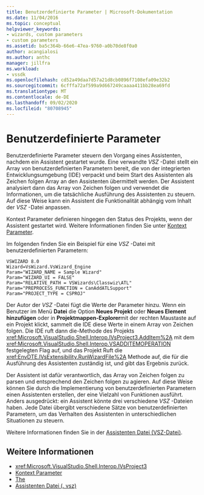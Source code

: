 ```yaml
---
title: Benutzerdefinierte Parameter | Microsoft-Dokumentation
ms.date: 11/04/2016
ms.topic: conceptual
helpviewer_keywords:
- wizards, custom parameters
- custom parameters
ms.assetid: ba5c364b-66e6-47ea-9760-a0b70de8f0a0
author: acangialosi
ms.author: anthc
manager: jillfra
ms.workload:
- vssdk
ms.openlocfilehash: cd52a49daa7d57a21d8cb0896f7108efa09e32b2
ms.sourcegitcommit: 6cfffa72af599a9d667249caaaa411bb28ea69fd
ms.translationtype: MT
ms.contentlocale: de-DE
ms.lasthandoff: 09/02/2020
ms.locfileid: "80708945"
---
```

# <a name="custom-parameters"></a>Benutzerdefinierte Parameter
Benutzerdefinierte Parameter steuern den Vorgang eines Assistenten, nachdem ein Assistent gestartet wurde. Eine verwandte *VSZ* -Datei stellt ein Array von benutzerdefinierten Parametern bereit, die von der integrierten Entwicklungsumgebung (IDE) verpackt und beim Start des Assistenten als Zeichen folgen Array an den Assistenten übermittelt werden. Der Assistent analysiert dann das Array von Zeichen folgen und verwendet die Informationen, um die tatsächliche Ausführung des Assistenten zu steuern. Auf diese Weise kann ein Assistent die Funktionalität abhängig vom Inhalt der *VSZ* -Datei anpassen.

 Kontext Parameter definieren hingegen den Status des Projekts, wenn der Assistent gestartet wird. Weitere Informationen finden Sie unter [Kontext Parameter](../../extensibility/internals/context-parameters.md).

 Im folgenden finden Sie ein Beispiel für eine *VSZ* -Datei mit benutzerdefinierten Parametern:

```
VSWIZARD 8.0
Wizard=VsWizard.VsWizard_Engine
Param="WIZARD_NAME = Sample Wizard"
Param="WIZARD_UI = FALSE"
Param="RELATIVE_PATH = VSWizards\Classwiz\ATL"
Param="PREPROCESS_FUNCTION = CanAddATLSupport"
Param="PROJECT_TYPE = CSPROJ"
```

 Der Autor der *VSZ* -Datei fügt die Werte der Parameter hinzu. Wenn ein Benutzer im Menü **Datei** die Option **Neues Projekt** oder **Neues Element hinzufügen** oder in **Projektmappen-Explorer**mit der rechten Maustaste auf ein Projekt klickt, sammelt die IDE diese Werte in einem Array von Zeichen folgen. Die IDE ruft dann die-Methode des Projekts <xref:Microsoft.VisualStudio.Shell.Interop.IVsProject3.AddItem%2A> mit dem <xref:Microsoft.VisualStudio.Shell.Interop.VSADDITEMOPERATION> festgelegten Flag auf, und das Projekt Ruft die <xref:EnvDTE.IVsExtensibility.RunWizardFile%2A> Methode auf, die für die Ausführung des Assistenten zuständig ist, und gibt das Ergebnis zurück.

 Der Assistent ist dafür verantwortlich, das Array von Zeichen folgen zu parsen und entsprechend den Zeichen folgen zu agieren. Auf diese Weise können Sie durch die Implementierung von benutzerdefinierten Parametern einen Assistenten erstellen, der eine Vielzahl von Funktionen ausführt. Anders ausgedrückt: ein Assistent könnte drei verschiedene *VSZ* -Dateien haben. Jede Datei übergibt verschiedene Sätze von benutzerdefinierten Parametern, um das Verhalten des Assistenten in unterschiedlichen Situationen zu steuern.

 Weitere Informationen finden Sie in der [Assistenten Datei (VSZ-Datei)](../../extensibility/internals/wizard-dot-vsz-file.md).

## <a name="see-also"></a>Weitere Informationen
- <xref:Microsoft.VisualStudio.Shell.Interop.IVsProject3>
- [Kontext Parameter](../../extensibility/internals/context-parameters.md)
- [The](../../extensibility/internals/wizards.md)
- [Assistenten Datei (. vsz)](../../extensibility/internals/wizard-dot-vsz-file.md)
